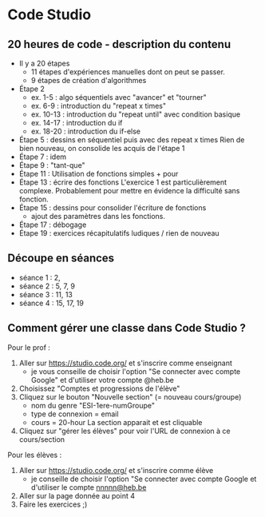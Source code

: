 # Code Studio

## 20 heures de code - description du contenu

- Il y a 20 étapes
	- 11 étapes d'expériences manuelles dont on peut se passer.
	- 9 étapes de création d'algorithmes
- Étape 2
	- ex. 1-5 : algo séquentiels avec "avancer" et "tourner"
	- ex. 6-9 : introduction du "repeat x times"
	- ex. 10-13 : introduction du "repeat until" avec condition basique
	- ex. 14-17 : introduction du if
	- ex. 18-20 : introduction du if-else
- Étape 5 : dessins en séquentiel puis avec des repeat x times
	Rien de bien nouveau, on consolide les acquis de l'étape 1
- Étape 7 : idem
- Étape 9 : "tant-que"
- Étape 11 : Utilisation de fonctions simples + pour
- Étape 13 : écrire des fonctions
	L'exercice 1 est particulièrement complexe.
	Probablement pour mettre en évidence la difficulté sans fonction.
- Étape 15 : dessins pour consolider l'écriture de fonctions
	+ ajout des paramètres dans les fonctions.
- Étape 17 : débogage
- Étape 19 : exercices récapitulatifs ludiques / rien de nouveau

## Découpe en séances

- séance 1 : 2, 
- séance 2 : 5, 7, 9
- séance 3 : 11, 13
- séance 4 : 15, 17, 19

## Comment gérer une classe dans Code Studio ?

Pour le prof :

1) Aller sur https://studio.code.org/ et s'inscrire comme enseignant
   - je vous conseille de choisir l'option "Se connecter avec compte Google"
     et d'utiliser votre compte @heb.be
2) Choisissez "Comptes et progressions de l'élève"
3) Cliquez sur le bouton "Nouvelle section" (= nouveau cours/groupe)
   - nom du genre "ESI-1ere-numGroupe"
   - type de connexion = email
   - cours = 20-hour
   La section apparait et est cliquable
4) Cliquez sur "gérer les élèves" pour voir l'URL de connexion à ce cours/section

Pour les élèves :

1) Aller sur https://studio.code.org/ et s'inscrire comme élève
   - je conseille de choisir l'option "Se connecter avec compte Google
     et d'utiliser le compte nnnnn@heb.be
2) Aller sur la page donnée au point 4
3) Faire les exercices ;)
